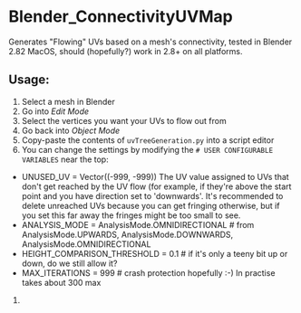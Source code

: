 # Blender_ConnectivityUVMap
Generates "Flowing" UVs based on a mesh's connectivity, tested in Blender 2.82 MacOS, should (hopefully?) work in 2.8+ on all platforms.

## Usage: ##

1. Select a mesh in Blender
1. Go into *Edit Mode*
1. Select the vertices you want your UVs to flow out from
1. Go back into *Object Mode*
1. Copy-paste the contents of `uvTreeGeneration.py` into a script editor
1. You can change the settings by modifying the `# USER CONFIGURABLE VARIABLES` near the top:
  * UNUSED_UV = Vector((-999, -999))
    The UV value assigned to UVs that don't get reached by the UV flow (for example, if they're above the start point and you have direction set to 'downwards'. It's recommended to delete unreached UVs because you can get fringing otherwise, but if you set this far away the fringes might be too small to see.
  * ANALYSIS_MODE = AnalysisMode.OMNIDIRECTIONAL # from AnalysisMode.UPWARDS, AnalysisMode.DOWNWARDS,   AnalysisMode.OMNIDIRECTIONAL
  * HEIGHT_COMPARISON_THRESHOLD = 0.1 # if it's only a teeny bit up or down, do we still allow it?
  * MAX_ITERATIONS = 999 # crash protection hopefully :-) In practise takes about 300 max
1.
